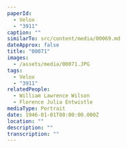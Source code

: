 ```yaml
---
paperId:
  - Velox
  - "3911"
caption: ""
similarTo: src/content/media/00069.md
dateApprox: false
title: "00071"
images:
  - /assets/media/00071.JPG
tags:
  - Velox
  - "3911"
relatedPeople:
  - William Lawrence Wilson
  - Florence Julia Entwistle
mediaType: Portrait
date: 1946-01-01T00:00:00.000Z
location: ""
description: ""
transcription: ""
---
```

